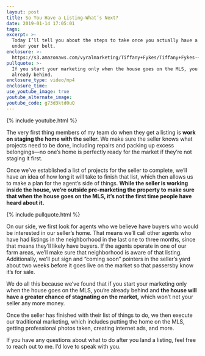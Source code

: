 ```yaml
---
layout: post
title: So You Have a Listing—What’s Next?
date: 2019-01-14 17:05:01
tags:
excerpt: >-
  Today I’ll tell you about the steps to take once you actually have a listing
  under your belt.
enclosure: >-
  https://s3.amazonaws.com/vyralmarketing/Tiffany+Fykes/Tiffany+Fykes-+The+Steps+to+Take+After+Getting+a+Listing.mp4
pullquote: >-
  If you start your marketing only when the house goes on the MLS, you’re
  already behind.
enclosure_type: video/mp4
enclosure_time:
use_youtube_image: true
youtube_alternate_image:
youtube_code: g73d3ktd0uQ
---
```


{% include youtube.html %}

The very first thing members of my team do when they get a listing is **work on staging the home with the seller.** We make sure the seller knows what projects need to be done, including repairs and packing up excess belongings—no one’s home is perfectly ready for the market if they’re not staging it first.

Once we’ve established a list of projects for the seller to complete, we’ll have an idea of how long it will take to finish that list, which then allows us to make a plan for the agent’s side of things. **While the seller is working inside the house, we’re outside pre-marketing the property to make sure that when the house goes on the MLS, it’s not the first time people have heard about it.**

{% include pullquote.html %}

On our side, we first look for agents who we believe have buyers who would be interested in our seller’s home. That means we’ll call other agents who have had listings in the neighborhood in the last one to three months, since that means they’ll likely have buyers. If the agents operate in one of our farm areas, we’ll make sure that neighborhood is aware of that listing. Additionally, we’ll put sign and “coming soon” pointers in the seller’s yard about two weeks before it goes live on the market so that passersby know it’s for sale.

We do all this because we’ve found that if you start your marketing only when the house goes on the MLS, you’re already behind and **the house will have a greater chance of stagnating on the market,** which won’t net your seller any more money.

Once the seller has finished with their list of things to do, we then execute our traditional marketing, which includes putting the home on the MLS, getting professional photos taken, creating internet ads, and more.

If you have any questions about what to do after you land a listing, feel free to reach out to me. I’d love to speak with you.
